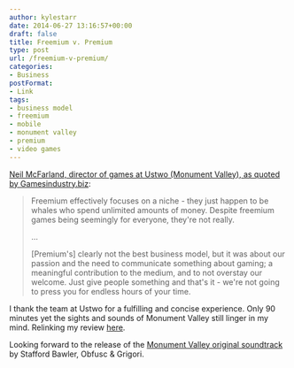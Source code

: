 ```yaml
---
author: kylestarr
date: 2014-06-27 13:16:57+00:00
draft: false
title: Freemium v. Premium
type: post
url: /freemium-v-premium/
categories:
- Business
postFormat:
- Link
tags:
- business model
- freemium
- mobile
- monument valley
- premium
- video games
---
```


[Neil McFarland, director of games at Ustwo (Monument Valley), as quoted by Gamesindustry.biz](http://www.gamesindustry.biz/articles/2014-06-27-ustwo-monument-valley-left-money-on-the-table-with-premium-price):


<blockquote>Freemium effectively focuses on a niche - they just happen to be whales who spend unlimited amounts of money. Despite freemium games being seemingly for everyone, they're not really.

...

[Premium's] clearly not the best business model, but it was about our passion and the need to communicate something about gaming; a meaningful contribution to the medium, and to not overstay our welcome. Just give people something and that's it - we're not going to press you for endless hours of your time.</blockquote>


I thank the team at Ustwo for a fulfilling and concise experience. Only 90 minutes yet the sights and sounds of Monument Valley still linger in my mind. Relinking my review [here](https://tsogaming.com/2014/04/06/monument-valley-a-review/).

Looking forward to the release of the [Monument Valley original soundtrack](https://itunes.apple.com/us/album/monument-valley-original-soundtrack/id887804425?uo=4&at=1l3v2y3&ct=TSOG) by Stafford Bawler, Obfusc & Grigori.

